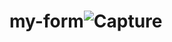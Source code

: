 # my-form![Capture](https://github.com/adibmansuri511/my-form/assets/135020831/922b8890-36ad-4d11-b940-a52edb5d2ce5)
